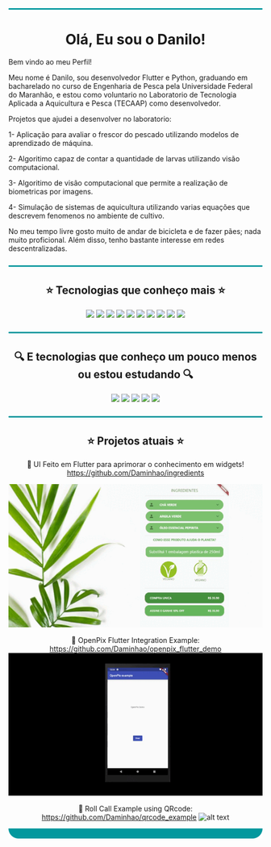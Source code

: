<div align="center">
  <img src="https://github.com/Daminhao/daminhao/blob/main/rowradium.png" />
</div>

<h1 align="center">Olá, Eu sou o Danilo!</h1>

Bem vindo ao meu Perfil!

Meu nome é Danilo, sou desenvolvedor Flutter e Python, graduando em bacharelado no curso de Engenharia de Pesca pela Universidade Federal do Maranhão, e estou como voluntario no Laboratorio de Tecnologia Aplicada a Aquicultura e Pesca (TECAAP) como desenvolvedor.


 Projetos que ajudei a desenvolver no laboratorio:

  1- Aplicação para avaliar o frescor do pescado utilizando modelos de aprendizado de máquina.

  2- Algoritimo capaz de contar a quantidade de larvas utilizando visão computacional.

  3- Algoritimo de visão computacional que permite a realização de biometricas por imagens.

  4- Simulação de sistemas de aquicultura utilizando varias equações que descrevem fenomenos no ambiente de cultivo.



No meu tempo livre gosto muito de andar de bicicleta e de fazer pães; nada muito proficional. Além disso, tenho bastante interesse em redes descentralizadas.

<div align="center">
  <img src="https://github.com/Daminhao/daminhao/blob/main/rowradium.png" />


## ⭐️  Tecnologias que conheço mais  ⭐️
<a href="https://dart.dev/"><img height= "35" src= "https://img.shields.io/badge/Dart-0175C2?style=for-the-badge&logo=dart&logoColor=white"></a>
<a href="https://flutter.dev/"><img height= "35" src= "https://img.shields.io/badge/Flutter-02569B?style=for-the-badge&logo=flutter&logoColor=white"></a>
<a href="https://code.visualstudio.com/"><img height= "35" src= "https://img.shields.io/badge/VS_Code-0078D4?style=for-the-badge&logo=visual%20studio%20code&logoColor=white"></a>
<a href="https://firebase.google.com/"><img height= "35" src= "https://img.shields.io/badge/firebase-ffca28?style=for-the-badge&logo=firebase&logoColor=black"></a>
<a href="https://www.python.org/"><img height= "35" src= "https://img.shields.io/badge/Python-3776AB?style=for-the-badge&logo=python&logoColor=white"></a>
<a href="https://www.json.org/json-en.html"><img height= "35" src= "https://img.shields.io/badge/json-5E5C5C?style=for-the-badge&logo=json&logoColor=white"></a>
<a href="https://www.mysql.com/"><img height= "35" src= "https://img.shields.io/badge/MySQL-00000F?style=for-the-badge&logo=mysql&logoColor=white"></a>
<a href="https://nodejs.org/en/"><img height= "35" src= "https://img.shields.io/badge/Node.js-339933?style=for-the-badge&logo=nodedotjs&logoColor=white"></a>
<a href="https://git-scm.com/"><img height= "35" src= "https://img.shields.io/badge/Git-F05032?style=for-the-badge&logo=git&logoColor=white"></a>
<a href="https://www.android.com/"><img height= "35" src= "https://img.shields.io/badge/Android-3DDC84?style=for-the-badge&logo=android&logoColor=white"></a>


  <img src="https://github.com/Daminhao/daminhao/blob/main/rowradium.png" />

## 🔍  E tecnologias que conheço um pouco menos ou estou estudando  🔍
<a href="https://developer.mozilla.org/docs/Web/HTML"><img height= "35" src= "https://img.shields.io/badge/HTML5-E34F26?style=for-the-badge&logo=html5&logoColor=white"></a>
<a href="https://developer.mozilla.org/docs/Web/CSS"><img height= "35" src= "https://img.shields.io/badge/CSS3-1572B6?style=for-the-badge&logo=css3&logoColor=white"></a>
<a href="https://www.markdownguide.org/"><img height= "35" src= "https://img.shields.io/badge/Markdown-000000?style=for-the-badge&logo=markdown&logoColor=white"></a>
<a href="https://www.java.com/"><img height= "35" src= "https://img.shields.io/badge/Java-ED8B00?style=for-the-badge&logo=java&logoColor=white"></a>
<a href="https://reactjs.org/"><img height= "35" src= "https://img.shields.io/badge/React-20232A?style=for-the-badge&logo=react&logoColor=61DAFB"></a>


  <img src="https://github.com/Daminhao/daminhao/blob/main/rowradium.png" />

## ⭐  Projetos atuais  ⭐️

📘 UI Feito em Flutter para aprimorar o conhecimento em widgets!
https://github.com/Daminhao/ingredients

![alt text](https://github.com/Daminhao/ingredients/blob/master/images/readmeImage.gif "ReadmeImage")


📘 OpenPix Flutter Integration Example:
https://github.com/Daminhao/openpix_flutter_demo
![alt text](https://github.com/Daminhao/openpix_flutter_demo/blob/master/img/openpixdemogif.gif "ReadmeImage")


📘 Roll Call Example using QRcode:
https://github.com/Daminhao/qrcode_example
![alt text](https://github.com/Daminhao/qrcode_example/blob/master/images/rollcallexample.gif "ReadmeImage")



  <img src="https://github.com/Daminhao/daminhao/blob/main/endrow.png" />
</div>

